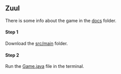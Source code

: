 ## **Zuul**
There is some info about the game in the [docs](https://github.com/kibasaur/Projects/tree/master/Zuul/docs) folder.

#### Step 1
Download the [src/main](https://github.com/kibasaur/Projects/tree/master/Zuul/src/main) folder.

#### Step 2
 Run the [Game.java]() file in the terminal.